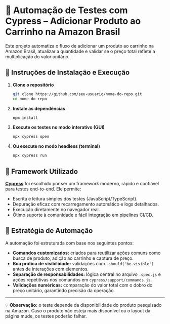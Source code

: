 # 🧪 Automação de Testes com Cypress – Adicionar Produto ao Carrinho na Amazon Brasil

Este projeto automatiza o fluxo de adicionar um produto ao carrinho na Amazon Brasil, atualizar a quantidade e validar se o preço total reflete a multiplicação do valor unitário.

## 🚀 Instruções de Instalação e Execução

1. **Clone o repositório**
   ```bash
   git clone https://github.com/seu-usuario/nome-do-repo.git
   cd nome-do-repo
   ```

2. **Instale as dependências**
   ```bash
   npm install
   ```

3. **Execute os testes no modo interativo (GUI)**
   ```bash
   npx cypress open
   ```

4. **Ou execute no modo headless (terminal)**
   ```bash
   npx cypress run
   ```

## 🧰 Framework Utilizado

**[Cypress](https://www.cypress.io/)** foi escolhido por ser um framework moderno, rápido e confiável para testes end-to-end. Ele permite:

- Escrita e leitura simples dos testes (JavaScript/TypeScript).
- Depuração eficaz com recarregamento automático e logs detalhados.
- Execução diretamente no navegador real.
- Ótimo suporte à comunidade e fácil integração em pipelines CI/CD.

## 📌 Estratégia de Automação

A automação foi estruturada com base nos seguintes pontos:

- **Comandos customizados:** criados para reutilizar ações comuns como busca de produto, adição ao carrinho e captura de preço.
- **Boa prática de visibilidade:** validações com `.should('be.visible')` antes de interações com elementos.
- **Separação de responsabilidades:** lógica central no arquivo `.spec.js` e ações repetitivas nos comandos em `cypress/support/commands.js`.
- **Validações numéricas:** comparação do valor total com o dobro do preço unitário, garantindo precisão da operação.

---

💡 **Observação:** o teste depende da disponibilidade do produto pesquisado na Amazon. Caso o produto não esteja mais disponível ou o layout da página mude, os testes poderão falhar.
